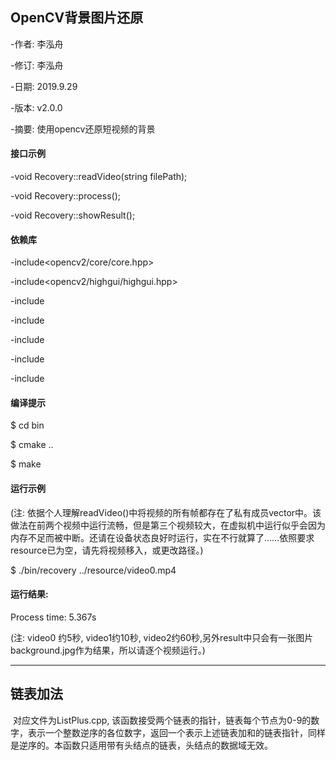 ## OpenCV背景图片还原

-作者: 李泓舟

-修订: 李泓舟

-日期: 2019.9.29

-版本: v2.0.0

-摘要: 使用opencv还原短视频的背景



#### 接口示例

-void Recovery::readVideo(string filePath);

-void Recovery::process();

-void Recovery::showResult();



#### 依赖库

-include<opencv2/core/core.hpp>

-include<opencv2/highgui/highgui.hpp>

-include<numeric>

-include<vector>

-include<string>

-include <chrono>

-include <iostream>





####  编译提示

$ cd bin

$ cmake ..

$ make



#### 运行示例

(注: 依据个人理解readVideo()中将视频的所有帧都存在了私有成员vector<Mat>中。该做法在前两个视频中运行流畅，但是第三个视频较大，在虚拟机中运行似乎会因为内存不足而被中断。还请在设备状态良好时运行，实在不行就算了……依照要求resource已为空，请先将视频移入，或更改路径。)

$ ./bin/recovery ../resource/video0.mp4 





#### 运行结果:

Process time: 5.367s

(注: video0 约5秒, video1约10秒, video2约60秒,另外result中只会有一张图片background.jpg作为结果，所以请逐个视频运行。)



-----------

## 链表加法

​		对应文件为ListPlus.cpp, 该函数接受两个链表的指针，链表每个节点为0-9的数字，表示一个整数逆序的各位数字，返回一个表示上述链表加和的链表指针，同样是逆序的。本函数只适用带有头结点的链表，头结点的数据域无效。

